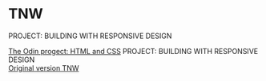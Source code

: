 # TNW
PROJECT: BUILDING WITH RESPONSIVE DESIGN

<a href="https://www.theodinproject.com/courses/html5-and-css3/lessons/building-with-responsive-design?ref=lnav">The Odin progect: HTML and CSS</a><ber>
PROJECT: BUILDING WITH RESPONSIVE DESIGN<br>
<a href="https://thenextweb.com/">Original version TNW</a>
